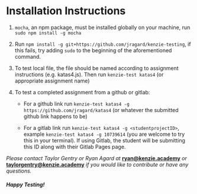 # Installation Instructions

1. `mocha`, an npm package, must be installed globally on your machine, run `sudo npm install -g mocha`

2.  Run `npm install -g git+https://github.com/jragard/kenzie-testing`, if this fails, try adding `sudo` to the beginning of the aforementioned command.

3. To test local file, the file should be named according to assignment instructions (e.g. katas4.js).  Then run `kenzie-test katas4` (or appropriate assignment name)

4. To test a completed assignment from a github or gitlab:
    * For a github link run `kenzie-test katas4 -g https://github.com/jragard/katas4` (or whatever the submitted github link happens to be)

    * For a gitlab link run `kenzie-test katas4 -g <studentprojectID>`, example `kenzie-test katas4 -g 10739614` (you are welcome to try this in your terminal).  If using Gitlab, the student will be submitting this ID along with their Gitlab Pages page.

*Please contact Taylor Gentry or Ryan Agard at* **ryan@kenzie.academy** *or* **taylorgentry@kenzie.academy** *if you would like to contribute or have any questions.*

#### *Happy Testing!*